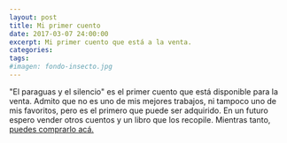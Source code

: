 ```yaml
---
layout: post
title: Mi primer cuento
date: 2017-03-07 24:00:00
excerpt: Mi primer cuento que está a la venta.
categories:
tags:
#imagen: fondo-insecto.jpg
---
```


"El paraguas y el silencio" es el primer cuento que está disponible para la venta. Admito que no es uno de mis mejores trabajos, ni tampoco uno de mis favoritos, pero es el primero que puede ser adquirido. En un futuro espero vender otros cuentos y un libro que los recopile. Mientras tanto, [puedes comprarlo acá.](https://books2read.com/u/bpG2A9)